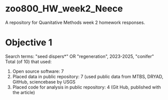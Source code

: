 # zoo800_HW_week2_Neece
A repository for Quanitative Methods week 2 homework responses. 

# Objective 1
Search terms: "seed dispers*" OR "regeneration", 2023-2025, "conifer"
Total (of 10) that used: 
1. Open source software: 7
2. Placed data in public repository: 7 (used public data from MTBS, DRYAD, GitHub, sciencebase by USGS
3. Placed code for analysis in public repository: 4 (Git Hub, published with the article)

